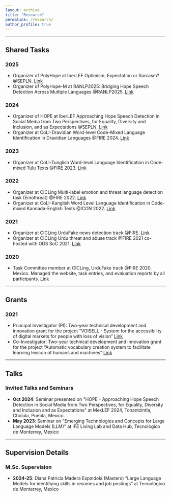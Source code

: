 ```yaml
---
layout: archive
title: "Research"
permalink: /research/
author_profile: true
---
```



---
## Shared Tasks
### 2025
- Organizer of PolyHope at IberLEF Optimism, Expectation or Sarcasm? @SEPLN. [Link](https://www.codabench.org/competitions/5509/)
- Organizer of PolyHope-M at RANLP2025: Bridging Hope Speech Detection Across Multiple Languages @RANLP2025. [Link](https://www.codabench.org/competitions/5635/)

### 2024
- Organizer of HOPE at IberLEF Approaching Hope Speech Detection in Social Media from Two Perspectives, for Equality, Diversity and Inclusion, and as Expectations @SEPLN. [Link](https://codalab.lisn.upsaclay.fr/competitions/17714)
- Organizer at CoLI-Dravidian Word-level Code-Mixed Language Identification in Dravidian Languages @FIRE 2024. [Link](https://sites.google.com/view/coli-dravidian-2024/home)

### 2023
- Organizer at CoLI-Tunglish Word-level Language Identification in Code-mixed Tulu Texts @FIRE 2023. [Link](https://sites.google.com/view/coli-tunglish/organizers?authuser=0)

### 2022
- Organizer at CICLing Multi-label emotion and threat language detection task (Emothreat) @FIRE 2022. [Link](https://sites.google.com/view/multi-label-emotionsfire-task)
- Organizer at CoLI-Kanglish Word Level Language Identification in Code-mixed Kannada-English Texts @ICON 2022. [Link](https://sites.google.com/view/kanglishicon2022/organizers?authuser=0)

### 2021
- Organizer at CICLing UrduFake news detection track @FIRE. [Link](https://www.urdufake2021.cicling.org/organizers)
- Organizer at CICLing Urdu threat and abuse track @FIRE 2021 co-hosted with ODS SoC 2021. [Link](https://www.urduthreat2021.cicling.org/dataset)

### 2020
- Task Committee member at CICLing, UrduFake track @FIRE 2020, Mexico. Managed the website, task entries, and evaluation reports by all participants. [Link](https://www.urdufake2020.cicling.org/home)


---
## Grants
### 2021
- Principal Investigator (PI): Two-year technical development and innovation grant for the project “VOISELL - System for the accessibility of digital markets for people with loss of vision” [Link](https://drive.google.com/file/d/1oW9EWi4jGkl4u2AijJ_D3ABS3ojLkUc2/view?usp=sharing)
- Co-Investigator: Two-year technical development and innovation grant for the project “Automatic vocabulary creation system to facilitate learning lexicon of humans and machines” [Link](https://www.ipn.mx/assets/files/investigacion/docs/convocatorias/internas/pro-dtia/2021/PRO21DTIA-resultados2.pdf)


---
## Talks
### Invited Talks and Seminars
- **Oct 2024**: Seminar presented on "HOPE - Approaching Hope Speech Detection in Social Media from Two Perspectives, for Equality, Diversity and Inclusion and as Expectations" at MexLEF 2024, Tonantzintla, Cholula, Puebla, Mexico.
- **May 2023**: Seminar on "Emerging Technologies and Concepts for Large Language Models (LLM)" at IFE Living Lab and Data Hub, Tecnológico de Monterrey, Mexico

---
## Supervision Details
### M.Sc. Supervision
- **2024-25**: Diana Patricia Madera Espındola (Masters) “Large Language Models for identifying skills in resumes and job postings” at Tecnológico de Monterrey, Mexico